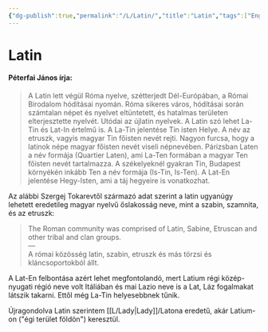 ```yaml
---
{"dg-publish":true,"permalink":"/L/Latin/","title":"Latin","tags":["Englishtexttranslated"],"created":"2024-05-07T21:44","updated":"2024-05-07T21:44"}
---
```



# Latin

#### Péterfai János írja:

> A Latin lett végül Róma nyelve, szétterjedt Dél-Európában, a Római Birodalom hódításai nyomán. Róma sikeres város, hódításai során számtalan népet és nyelvet eltüntetett, és hatalmas területen elterjesztette nyelvét. Utódai az újlatin nyelvek. A Latin szó lehet La-Tin és Lat-In értelmű is. A La-Tin jelentése Tin isten Helye. A név az etruszk, vagyis magyar Tin főisten nevét rejti. Nagyon furcsa, hogy a latinok népe magyar főisten nevét viseli népnevében. Párizsban Laten a név formája (Quartier Laten), ami La-Ten formában a magyar Ten főisten nevét tartalmazza. A székelyeknél gyakran Tin, Budapest környékén inkább Ten a név formája (Is-Tin, Is-Ten). A Lat-En jelentése Hegy-Isten, ami a táj hegyeire is vonatkozhat.  

Az alábbi Szergej Tokarevtől származó adat szerint a latin ugyanúgy lehetett eredetileg magyar nyelvű őslakosság neve, mint a szabin, szamnita, és az etruszk:  
> The Roman community was comprised of Latin, Sabine, Etruscan and other tribal and clan groups.  
> —  
> A római közösség latin, szabin, etruszk és más törzsi és kláncsoportokból állt.  

A Lat-En felbontása azért lehet megfontolandó, mert Latium régi közép-nyugati régió neve volt Itáliában és mai Lazio neve is a Lat, Láz fogalmakat látszik takarni. Ettől még La-Tin helyesebbnek tűnik.  

Újragondolva Latin szerintem [[L/Lady\|Lady]]/Latona eredetű, akár Latium-on ("égi terület földön") keresztül.  